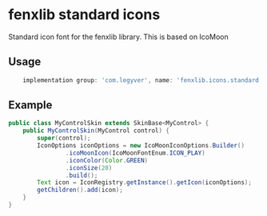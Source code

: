 # fenxlib standard icons
Standard icon font for the fenxlib library.  This is based on IcoMoon
## Usage
```gradle
    implementation group: 'com.legyver', name: 'fenxlib.icons.standard', version: '3.0.0-beta.8'
```

## Example
```java
public class MyControlSkin extends SkinBase<MyControl> {
    public MyControlSkin(MyControl control) {
        super(control);
        IconOptions iconOptions = new IcoMoonIconOptions.Builder()
                .icoMoonIcon(IcoMoonFontEnum.ICON_PLAY)
                .iconColor(Color.GREEN)
                .iconSize(20)
                .build();
        Text icon = IconRegistry.getInstance().getIcon(iconOptions);
        getChildren().add(icon);
    }
}
```